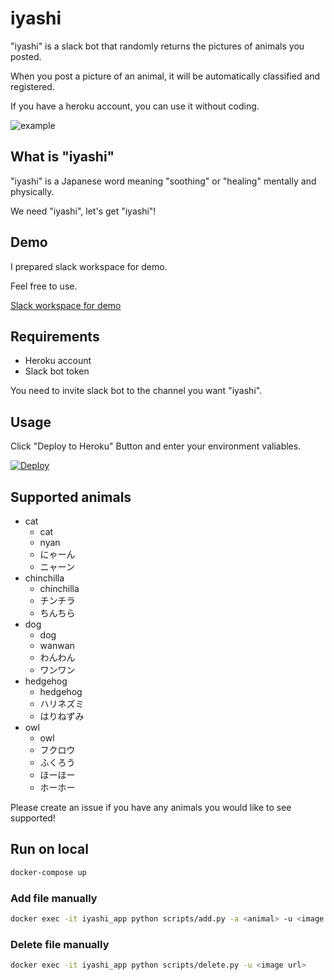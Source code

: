 # iyashi

"iyashi" is a slack bot that randomly returns the pictures of animals you posted.

When you post a picture of an animal, it will be automatically classified and registered.

If you have a heroku account, you can use it without coding.

![example](./example.gif)

## What is "iyashi"

"iyashi" is a Japanese word meaning "soothing" or "healing" mentally and physically.

We need "iyashi", let's get "iyashi"!

## Demo

I prepared slack workspace for demo.

Feel free to use.

[Slack workspace for demo](https://join.slack.com/t/iyashihq/shared_invite/zt-jt999y5v-zcuB5o1aEl3rLEZD~_pRMQ)

## Requirements

- Heroku account
- Slack bot token

You need to invite slack bot to the channel you want "iyashi".

## Usage

Click "Deploy to Heroku" Button and enter your environment valiables.

[![Deploy](https://www.herokucdn.com/deploy/button.svg)](https://heroku.com/deploy)

## Supported animals

- cat
  - cat
  - nyan
  - にゃーん
  - ニャーン
- chinchilla
  - chinchilla
  - チンチラ
  - ちんちら
- dog
  - dog
  - wanwan
  - わんわん
  - ワンワン
- hedgehog
  - hedgehog
  - ハリネズミ
  - はりねずみ
- owl
  - owl
  - フクロウ
  - ふくろう
  - ほーほー
  - ホーホー

Please create an issue if you have any animals you would like to see supported!

## Run on local

```sh
docker-compose up
```

### Add file manually

```sh
docker exec -it iyashi_app python scripts/add.py -a <animal> -u <image url>
```

### Delete file manually

```sh
docker exec -it iyashi_app python scripts/delete.py -u <image url>
```
